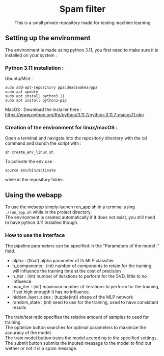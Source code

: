 <h1 align="center">Spam filter</h1>
<p align="center">This is a small private repository made for testing machine learning</p>

## Setting up the environment
The environment is made using python 3.11, you first need to make sure it is installed on your system :
### Python 3.11 installation :
Ubuntu/Mint :
```
sudo add-apt-repository ppa:deadsnakes/ppa
sudo apt update
sudo apt install python3.11
sudo apt install python3-pip
```
MacOS : Download the installer here : https://www.python.org/ftp/python/3.11.7/python-3.11.7-macos11.pkg
### Creation of the environment for linux/macOS :
Open a terminal and navigate into the repositoriy directory with the cd command and launch the script with :
```
sh create_env_linux.sh
```
To activate the env use :
```
source env/bin/activate
```
while in the repository folder.

## Using the webapp
To use the webapp simply launch run_app.sh in a terminal using ```./run_app.sh``` while in the project directory.<br>
The environment is created automatically if it does not exist, you still need to have python 3.11 installed though.
### How to use the interface
The pipeline parameters can be specified in the "Parameters of the model :" field.

* alpha : (float) alpha parameter of th MLP classifier
* n_components : (int) number of components to retain for the training, will influence the training time at the cost of precision
* n_iter : (int) number of iterations to perform for the SVD, little to no influence
* max_iter : (int) maximum number of iterations to perform for the training, if set high enougth it has no influence.
* hidden_layer_sizes : (tupple(int)) shape of the MLP network
* random_state : (int) seed to use for the training, used to have consistant results

The train/test ratio specifies the relative amount of samples to used for training.<br>
The optimize button searches for optimal parameters to maximize the accuracy of the model.<br>
The train model button trains the model according to the specified settings.<br>
The submit button submits the inputed message to the model to find out wether or not it is a spam message.<br>
